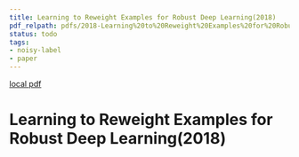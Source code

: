 ```yaml
---
title: Learning to Reweight Examples for Robust Deep Learning(2018)
pdf_relpath: pdfs/2018-Learning%20to%20Reweight%20Examples%20for%20Robust%20Deep%20Learning.pdf
status: todo
tags:
- noisy-label
- paper
---
```


[local pdf](../../../pdfs/2018-Learning%20to%20Reweight%20Examples%20for%20Robust%20Deep%20Learning.pdf)

# Learning to Reweight Examples for Robust Deep Learning(2018)
